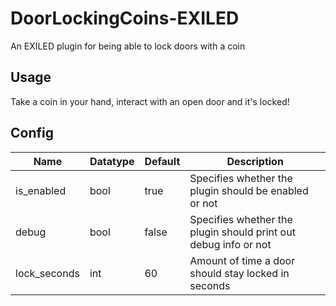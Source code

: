 # DoorLockingCoins-EXILED

An EXILED plugin for being able to lock doors with a coin

## Usage

Take a coin in your hand, interact with an open door and it's locked!

## Config

Name | Datatype | Default | Description
-|-|-|-
is_enabled | bool | true | Specifies whether the plugin should be enabled or not
debug | bool | false | Specifies whether the plugin should print out debug info or not
lock_seconds | int | 60 | Amount of time a door should stay locked in seconds
